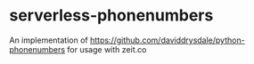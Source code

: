 # serverless-phonenumbers
An implementation of https://github.com/daviddrysdale/python-phonenumbers for usage with zeit.co

